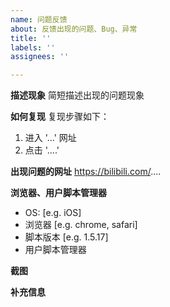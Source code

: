```yaml
---
name: 问题反馈
about: 反馈出现的问题、Bug、异常
title: ''
labels: ''
assignees: ''

---
```


**描述现象**
简短描述出现的问题现象

**如何复现**
复现步骤如下：
1. 进入 '...' 网址
2. 点击 '....'

**出现问题的网址**
https://bilibili.com/....

**浏览器、用户脚本管理器**
 - OS: [e.g. iOS]
 - 浏览器 [e.g. chrome, safari]
 - 脚本版本 [e.g. 1.5.17]
 - 用户脚本管理器

**截图**

**补充信息**
